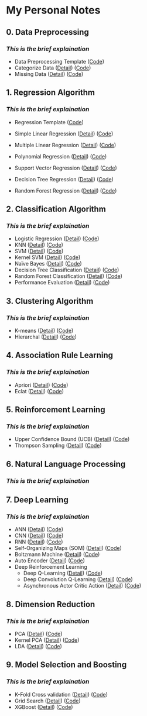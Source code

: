 # My Personal Notes

## 0.  Data Preprocessing 

### *This is the brief explaination*

-	Data Preprocessing Template ([Code](0DP/Code/data_preprocessing_template.py))
- 	Categorize Data ([Detail](0DP)) ([Code](0DP/Code/categorical_data.py))
-	Missing Data ([Detail](0DP)) ([Code](0DP/Code/missing_data.py))


## 1. Regression Algorithm

### *This is the brief explaination*

-	Regression Template ([Code](1RA/Code/regression_template.py))

- 	Simple Linear Regression ([Detail](1RA)) ([Code](1RA/Code/.py))
-	Multiple Linear Regression ([Detail](1RA)) ([Code](1RA/Code/.py))
-	Polynomial Regression ([Detail](1RA)) ([Code](1RA/Code/.py))
-	Support Vector Regression ([Detail](1RA)) ([Code](1RA/Code/.py))
-	Decision Tree Regression ([Detail](1RA)) ([Code](1RA/Code/.py))
-	Random Forest Regression ([Detail](1RA)) ([Code](1RA/Code/.py))


## 2. Classification Algorithm 

### *This is the brief explaination*

-	Logistic Regression ([Detail](Folder1)) ([Code](Folder1))
-	KNN ([Detail](Folder1)) ([Code](Folder1))
-	SVM ([Detail](Folder1)) ([Code](Folder1))
-	Kernel SVM ([Detail](Folder1)) ([Code](Folder1))
-	Naïve Bayes ([Detail](Folder1)) ([Code](Folder1))
-	Decision Tree Classification ([Detail](Folder1)) ([Code](Folder1))
-	Random Forest Classification ([Detail](Folder1)) ([Code](Folder1))
-	Performance Evaluation ([Detail](Folder1)) ([Code](Folder1))

## 3. Clustering Algorithm 

### *This is the brief explaination*

-	K-means ([Detail](Folder1)) ([Code](Folder1))
-	Hierarchal ([Detail](Folder1)) ([Code](Folder1))

## 4. Association Rule Learning

### *This is the brief explaination*

-	Apriori ([Detail](Folder1)) ([Code](Folder1))
-	Eclat ([Detail](Folder1)) ([Code](Folder1))

## 5. Reinforcement Learning

### *This is the brief explaination*

-	Upper Confidence Bound (UCB) ([Detail](Folder1)) ([Code](Folder1))
-	Thompson Sampling ([Detail](Folder1)) ([Code](Folder1))

## 6. Natural Language Processing

### *This is the brief explaination*

## 7. Deep Learning

### *This is the brief explaination*

-	ANN ([Detail](Folder1)) ([Code](Folder1))
-	CNN ([Detail](Folder1)) ([Code](Folder1))
-	RNN ([Detail](Folder1)) ([Code](Folder1))
-	Self-Organizing Maps (SOM) ([Detail](Folder1)) ([Code](Folder1))
-	Boltzmann Machine ([Detail](Folder1)) ([Code](Folder1))
-	Auto Encoder ([Detail](Folder1)) ([Code](Folder1))
-	Deep Reinforcement Learning
	- Deep Q-Learning ([Detail](Folder1)) ([Code](Folder1))
	- Deep Convolution Q-Learning ([Detail](Folder1)) ([Code](Folder1))
	- Asynchronous Actor Critic Action ([Detail](Folder1)) ([Code](Folder1))

## 8. Dimension Reduction 

### *This is the brief explaination*

-	PCA  ([Detail](Folder1)) ([Code](Folder1))
-	Kernel PCA ([Detail](Folder1)) ([Code](Folder1))
-	LDA  ([Detail](Folder1)) ([Code](Folder1))

## 9. Model Selection and Boosting

### *This is the brief explaination*

-	K-Fold Cross validation ([Detail](Folder1)) ([Code](Folder1))
-	Grid Search ([Detail](Folder1)) ([Code](Folder1))
- 	XGBoost ([Detail](Folder1)) ([Code](Folder1))